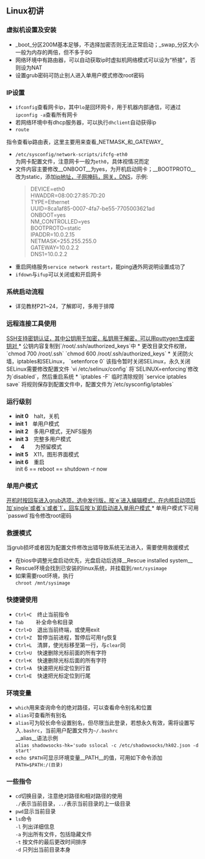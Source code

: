 ##  Linux初讲

### 虚拟机设置及安装
*	_boot_分区200M基本足够，不选择加密否则无法正常启动；_swap_分区大小一般为内存的两倍，但不多于8G
* 网络环境中有路由器，可以自动获取ip时虚拟机网络模式可以设为“桥接”，否则设为NAT
* 设置grub密码可防止别人进入单用户模式修改root密码

### IP设置
* `ifconfig`查看网卡ip，其中`lo`是回环网卡，用于机器内部通信，可通过`ipconfig -a`查看所有网卡
* 若网络环境中有dhcp服务器，可以执行`dhclient`自动获得ip
* `route`  

指令查看ip路由表，这里主要用来查看_NETMASK_和_GATEWAY_
* `/etc/sysconfig/network-scripts/ifcfg-eth0`  
为网卡配置文件，注意网卡一般为`eth0`，具体视情况而定
* 文件内容主要修改__ONBOOT__为yes，为开机启动网卡；__BOOTPROTO__改为static，添加<u>ip地址，子网掩码，网关，DNS</u>，示例:  
  > DEVICE=eth0  
  > HWADDR=08:00:27:85:7D:20  
  > TYPE=Ethernet  
  > UUID=8ca1af85-0007-4fa7-be55-7705003621ad  
  > ONBOOT=yes  
  > NM_CONTROLLED=yes  
  > BOOTPROTO=static  
  > IPADDR=10.0.2.15  
  > NETMASK=255.255.255.0  
  > GATEWAY=10.0.2.2  
  > DNS1=10.0.2.2
*	重启网络服务`service network restart`，能ping通外网说明设置成功了
* `ifdown`与`ifup`可以关闭或和开启网卡

### 系统启动流程
*	详见教材P21~24，了解即可，多用于排障

### 远程连接工具使用
<u>
SSH支持密钥认证，其中公钥用于加密，私钥用于解密，可以用puttygen生成密钥对
</u>
*	公钥内容复制到`/root/.ssh/authorized_keys`中
* 更改目录文件权限，  
`chmod 700 /root/.ssh`  
`chmod 600 /root/.ssh/authorized_keys`
* 关闭防火墙，iptables和SELinux，  
`setenforce 0`  
该指令暂时关闭SELinux，永久关闭SELinux需要修改配置文件  
`vi /etc/selinux/config`  
将`SELINUX=enforcing`修改为`disabled`，然后重启系统
* `iptables -F`  
临时清除规则  
`service iptables save`  
将规则保存到配置文件中，配置文件为`/etc/sysconfig/iptables`

### 运行级别
* __init 0__　halt，关机
* __init 1__　单用户模式
* __init 2__　多用户模式，无NFS服务
* __init 3__　完整多用户模式
* 　__4__　　为预留模式
* __init 5__　X11，图形界面模式
* __init 6__　重启  
init 6  ==  reboot ==  shutdown -r now

### 单用户模式
<u>
开机时按回车进入grub选项，选中发行版，按`e`进入编辑模式，在内核启动项后加`single`或者`s`或者`1`，回车后按`b`即启动进入单用户模式
</u>
*
单用户模式下可用`passwd`指令修改root密码

### 救援模式
当grub损坏或者因为配置文件修改出错导致系统无法进入，需要使用救援模式
* 在bios中调整光盘启动优先，光盘启动后选择__Rescue installed system__
* Rescue环境会找到已安装的linux系统，并挂载到`/mnt/sysimage`
* 如果需要root环境，执行  
`chroot /mnt/sysimage`

### 快捷键使用
* `Ctrl+C`　终止当前指令
* `Tab`　　 补全命令和目录
* `Ctrl+D`　退出当前终端，或使用exit
* `Ctrl+Z`　暂停当前进程，暂停后可用`fg`恢复
* `Ctrl+L`　清屏，使光标移至第一行，与`clear`同
* `Ctrl+U`　快速删除光标前面的所有字符
* `Ctrl+K`　快速删除光标后面的所有字符
* `Ctrl+A`　快速把光标定位到行首
* `Ctrl+E`　快速把光标定位到行尾

### 环境变量
* `which`用来查询命令的绝对路径，可以查看命令别名和位置
* `alias`可查看所有别名
* `alias`可为较长命令设置别名，但尽限当此登录，若想永久有效，需将设置写入`.bashrc`，当前用户配置文件为`~/.bashrc`  
__alias__语法示例  
`alias shadowsocks-hk='sudo sslocal -c /etc/shadowsocks/hk02.json -d start'`
* `echo $PATH`可显示环境变量__PATH__的值，可用如下命令添加  
`PATH=$PATH:/(目录)`

### 一些指令
* `cd`切换目录，注意绝对路径和相对路径的使用  
`./`表示当前目录，`../`表示当前目录的上一级目录
* `pwd`显示当前目录
* `ls`命令  
`-l` 列出详细信息  
`-a` 列出所有文件，包括隐藏文件  
`-t` 按文件的最后更改时间排序  
`-d` 只列出当前目录本身
